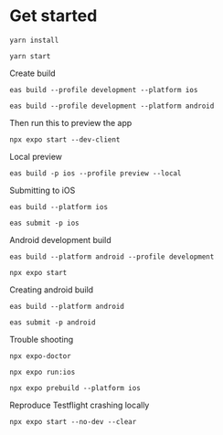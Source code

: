 # Get started

```
yarn install
```

```
yarn start
```

Create build

```
eas build --profile development --platform ios
```

```
eas build --profile development --platform android
```

Then run this to preview the app

```
npx expo start --dev-client
```

Local preview

```
eas build -p ios --profile preview --local

```

Submitting to iOS

```
eas build --platform ios
```

```
eas submit -p ios
```

Android development build

```
eas build --platform android --profile development
```

```
npx expo start
```

Creating android build

```
eas build --platform android
```

```
eas submit -p android
```

Trouble shooting

```
npx expo-doctor
```

```
npx expo run:ios
```

```
npx expo prebuild --platform ios
```

Reproduce Testflight crashing locally

```
npx expo start --no-dev --clear
```
